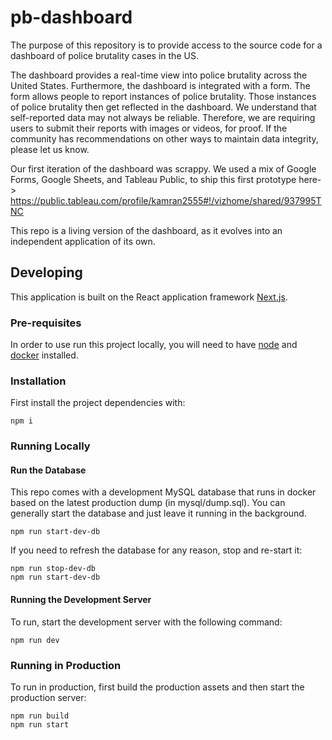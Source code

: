 # pb-dashboard

The purpose of this repository is to provide access to the source code for a dashboard of police brutality cases in the US.

The dashboard provides a real-time view into police brutality across the United States. Furthermore, the dashboard is integrated with a form. The form allows people to report instances of police brutality. Those instances of police brutality then get reflected in the dashboard. We understand that self-reported data may not always be reliable. Therefore, we are requiring users to submit their reports with images or videos, for proof. If the community has recommendations on other ways to maintain data integrity, please let us know.

Our first iteration of the dashboard was scrappy. We used a mix of Google Forms, Google Sheets, and Tableau Public, to ship this first prototype here-> https://public.tableau.com/profile/kamran2555#!/vizhome/shared/937995TNC

This repo is a living version of the dashboard, as it evolves into an independent application of its own.

## Developing

This application is built on the React application framework [Next.js](https://nextjs.org/).

### Pre-requisites

In order to use run this project locally, you will need to have [node](https://nodejs.org/en/download/) and [docker](https://docs.docker.com/desktop/) installed.

### Installation

First install the project dependencies with:

```
npm i
```

### Running Locally

#### Run the Database

This repo comes with a development MySQL database that runs in docker based on the latest production dump (in mysql/dump.sql). You can generally start the database and just leave it running in the background.

```
npm run start-dev-db
```

If you need to refresh the database for any reason, stop and re-start it:

```
npm run stop-dev-db
npm run start-dev-db
```

#### Running the Development Server

To run, start the development server with the following command:

```
npm run dev
```

### Running in Production

To run in production, first build the production assets and then start the production server:

```
npm run build
npm run start
```
